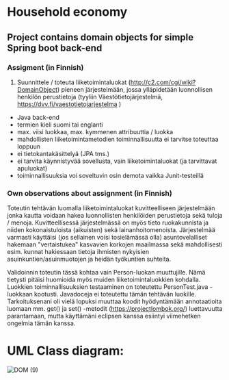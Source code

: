 # Household economy
## Project contains domain objects for simple Spring boot back-end

### Assigment (in Finnish)
1. Suunnittele / toteuta liiketoimintaluokat (http://c2.com/cgi/wiki?DomainObject) pieneen järjestelmään, jossa ylläpidetään luonnollisen henkilön perustietoja (tyyliin Väestötietojärjestelmä, https://dvv.fi/vaestotietojarjestelma  )
* Java back-end
* termien kieli suomi tai englanti
* max. viisi luokkaa, max. kymmenen attribuuttia / luokka
* mahdollisten liiketoimintametodien toiminnallisuutta ei tarvitse toteuttaa loppuun
* ei tietokantakäsittelyä (JPA tms.)
* ei tarvita käynnistyvää sovellusta, vain liiketoimintaluokat (ja tarvittavat apuluokat)
* toiminnallisuuksia voi soveltuvin osin demota vaikka Junit-testeillä

### Own observations about assignment (in Finnish)
Toteutin tehtävän luomalla liiketoimintaluokat kuvitteelliseen järjestelmään jonka kautta voidaan hakea luonnollisten henkilöiden perustietoja sekä tuloja / menoja. Kuvitteellisessä järjestelmässä on myös tieto ruokakunnista ja niiden kokonaistuloista (aikuisten) sekä lainanhoitomenoista. Järjestelmää varmasti käyttäisi (jos sellainen voisi tosielämässä olla) asuntovelalliset hakemaan "vertaistukea" kasvavien korkojen maailmassa sekä mahdollisesti esim. kunnat hakiessaan tietoja ihmisten nykyisien asuinkuntien/asuinmuotojen ja heidän työkuntien suhteita.

Validoinnin toteutin tässä kohtaa vain Person-luokan muuttujille. Nämä tietysti pitäisi huomioida myös muiden liiketoimintaluokkien kohdalla. Luokkien toiminnallisuuksien testaaminen on toteutettu PersonTest.java -luokkaan kootusti. Javadoceja ei toteutettu tämän tehtävän luokille. Tarkoituksenani oli vielä lopuksi muuttaa koodit hyödyntämään annotaatioita luomaan mm. get() ja set() -metodit (https://projectlombok.org/) luettavuutta parantamaan, mutta käyttämäni eclipsen kanssa esiintyi viimehetken ongelmia tämän kanssa.

# UML Class diagram:

![DOM (9)](https://user-images.githubusercontent.com/36700188/221427273-c541c1e1-e3b2-488e-a16c-7584f1207ae4.jpeg)

